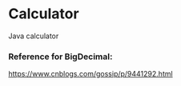# Calculator
Java calculator
### Reference for BigDecimal: 
https://www.cnblogs.com/gossip/p/9441292.html
